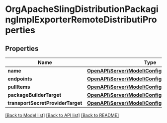 # OrgApacheSlingDistributionPackagingImplExporterRemoteDistributiProperties

## Properties
Name | Type | Description | Notes
------------ | ------------- | ------------- | -------------
**name** | [**OpenAPI\Server\Model\ConfigNodePropertyString**](ConfigNodePropertyString.md) |  | [optional] 
**endpoints** | [**OpenAPI\Server\Model\ConfigNodePropertyArray**](ConfigNodePropertyArray.md) |  | [optional] 
**pullItems** | [**OpenAPI\Server\Model\ConfigNodePropertyInteger**](ConfigNodePropertyInteger.md) |  | [optional] 
**packageBuilderTarget** | [**OpenAPI\Server\Model\ConfigNodePropertyString**](ConfigNodePropertyString.md) |  | [optional] 
**transportSecretProviderTarget** | [**OpenAPI\Server\Model\ConfigNodePropertyString**](ConfigNodePropertyString.md) |  | [optional] 

[[Back to Model list]](../README.md#documentation-for-models) [[Back to API list]](../README.md#documentation-for-api-endpoints) [[Back to README]](../README.md)


